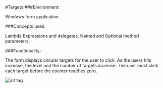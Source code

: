 #Targets
###Environment:

Windows form application

###Concepts used:

Lambda Expressions and delegates, Named and Optional method parameters.

###Functionality:

The form displays circular targets for the user to click. As the users hits increase, the level and the number of targets increase. The user must click each target before the counter reaches zero. 

![alt tag](https://raw.github.com/andrewjhinger/Targets/master/Capture.JPG)

